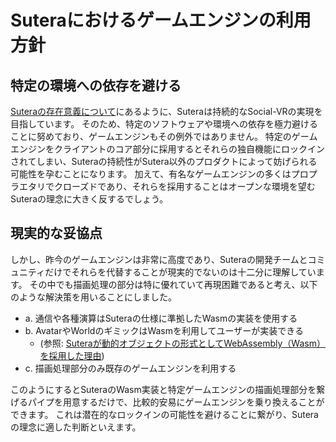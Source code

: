 # Suteraにおけるゲームエンジンの利用方針
## 特定の環境への依存を避ける
[Suteraの存在意義について](sutera/01-significance-of-sutera's-existence.md)にあるように、Suteraは持続的なSocial-VRの実現を目指しています。
そのため、特定のソフトウェアや環境への依存を極力避けることに努めており、ゲームエンジンもその例外ではありません。
特定のゲームエンジンをクライアントのコア部分に採用するとそれらの独自機能にロックインされてしまい、Suteraの持続性がSutera以外のプロダクトによって妨げられる可能性を孕むことになります。
加えて、有名なゲームエンジンの多くはプロプラエタリでクローズドであり、それらを採用することはオープンな環境を望むSuteraの理念に大きく反するでしょう。

## 現実的な妥協点
しかし、昨今のゲームエンジンは非常に高度であり、Suteraの開発チームとコミュニティだけでそれらを代替することが現実的でないのは十二分に理解しています。
その中でも描画処理の部分は特に優れていて再現困難であると考え、以下のような解決策を用いることにしました。

- a. 通信や各種演算はSuteraの仕様に準拠したWasmの実装を使用する
- b. AvatarやWorldのギミックはWasmを利用してユーザーが実装できる
  - (参照: [Suteraが動的オブジェクトの形式としてWebAssembly（Wasm）を採用した理由](package/13_Why-Sutera-adopted-wasm-as-the-format-for-dynamic-objects_ja-jp.md))
- c. 描画処理部分のみ既存のゲームエンジンを利用する

このようにするとSuteraのWasm実装と特定ゲームエンジンの描画処理部分を繋げるパイプを用意するだけで、比較的安易にゲームエンジンを乗り換えることができます。
これは潜在的なロックインの可能性を避けることに繋がり、Suteraの理念に適した判断といえます。
